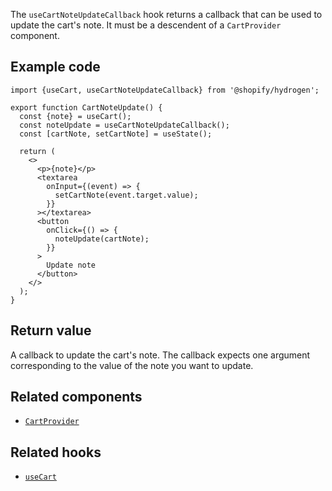<!-- This file is generated from source code in the Shopify/hydrogen repo. Edit the files in /packages/hydrogen/src/hooks/useCartNoteUpdateCallback and run 'yarn generate-docs' at the root of this repo. For more information, refer to https://github.com/Shopify/shopify-dev/blob/main/content/internal/operations/hydrogen-reference-docs.md. -->

The `useCartNoteUpdateCallback` hook returns a callback that can be used to update the cart's note. It must be a descendent of a `CartProvider` component.

## Example code

```tsx
import {useCart, useCartNoteUpdateCallback} from '@shopify/hydrogen';

export function CartNoteUpdate() {
  const {note} = useCart();
  const noteUpdate = useCartNoteUpdateCallback();
  const [cartNote, setCartNote] = useState();

  return (
    <>
      <p>{note}</p>
      <textarea
        onInput={(event) => {
          setCartNote(event.target.value);
        }}
      ></textarea>
      <button
        onClick={() => {
          noteUpdate(cartNote);
        }}
      >
        Update note
      </button>
    </>
  );
}
```

## Return value

A callback to update the cart's note. The callback expects one argument corresponding to the value of the note you want to update.

## Related components

- [`CartProvider`](/api/hydrogen/components/cart/cartprovider)

## Related hooks

- [`useCart`](/api/hydrogen/hooks/cart/usecart)
